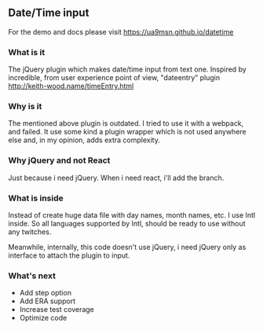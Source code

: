 ## Date/Time input
For the demo and docs please visit https://ua9msn.github.io/datetime

### What is it
The jQuery plugin which makes date/time input from text one. 
Inspired by incredible, from user experience point of view, "dateentry" plugin http://keith-wood.name/timeEntry.html

### Why is it
The mentioned above plugin is outdated. I tried to use it with a webpack, and failed. 
It use some kind a plugin wrapper which is not used anywhere else and, in my opinion, adds extra complexity.

### Why jQuery and not React
Just because i need jQuery. When i need react, i'll add the branch.

### What is inside
Instead of create huge data file with day names, month names, etc. I use Intl inside. 
So all languages supported by Intl, should be ready to use without any twitches.

Meanwhile, internally, this code doesn't use jQuery, i need jQuery only as interface to attach the plugin to input.
 
### What's next
 
 * Add step option
 * Add ERA support
 * Increase test coverage
 * Optimize code
 
 


